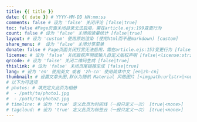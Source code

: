 ```yaml
---
title: {{ title }}
date: {{ date }} # YYYY-MM-DD HH:mm:ss
comments: false # 设为 'false' 关闭评论 [false|true]
toc: false #Page页面关闭目录无法启用，需在article.ejs:199变更行为 
count: false # 设为 'false' 关闭阅读量统计 [false|true]
layout: # 设为 'custom' 使用原始渲染 (使用html而不是markdown) [custom]
share_menu: #  设为 'false' 关闭分享菜单
donate: false # Page页面关闭打赏无法启用，需在article.ejs:153变更行为 [false]
license: # 设为 'false' 关闭版权声明或输入自定义版权声明 [false|<license:string>]
qrcode: # 设为 'false' 关闭二维码生成 [false|true]
thislink: # 设为 'false' 关闭页尾链接生成 [false|true]
lang: # 设为 'en' 使用英文 或者 'zh-cn' 使用简体中文 [en|zh-cn]
thumbnail: # 设置文章头图,默认为随机 Material 风格图片 [<imgpath:urlstr>|<none>]
# 以下为可选项
# photos: # 填充定义此页为相册
#  - /path/to/photo1.jpg
#  - /path/to/photo2.jpg
# timeline: # 设为 'true' 定义此页为时间线（一般只定义一次） [true|<none>]
# tagcloud: # 设为 'true' 定义此页为标签云（一般只定义一次） [true|<none>]
---
```


<!-- write anything u want and just delete this... -->

<!-- >   本页面继承自[SteveZMTstudios](https://blog.stevezmt.top)的博客页面。
>   基于CC BY-NC-SA 4.0协议转载。 -->